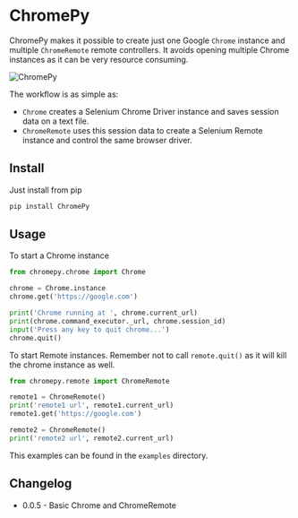 # ChromePy

ChromePy makes it possible to create just one Google `Chrome` instance and multiple `ChromeRemote` remote controllers. It avoids opening multiple Chrome instances as it can be very resource consuming.

![ChromePy](https://user-images.githubusercontent.com/4885447/76918063-16859580-68a4-11ea-94d8-fe051f0a387b.png)

The workflow is as simple as:

- `Chrome` creates a Selenium Chrome Driver instance and saves session data on a text file.
- `ChromeRemote` uses this session data to create a Selenium Remote instance and control the same browser driver.

## Install

Just install from pip

```bash
pip install ChromePy

```

## Usage

To start a Chrome instance

```python
from chromepy.chrome import Chrome

chrome = Chrome.instance
chrome.get('https://google.com')

print('Chrome running at ', chrome.current_url)
print(chrome.command_executor._url, chrome.session_id)
input('Press any key to quit chrome...')
chrome.quit()
```

To start Remote instances. Remember not to call `remote.quit()` as it will kill the chrome instance as well.

```python
from chromepy.remote import ChromeRemote

remote1 = ChromeRemote()
print('remote1 url', remote1.current_url)
remote1.get('https://google.com')

remote2 = ChromeRemote()
print('remote2 url', remote2.current_url)
```

This examples can be found in the `examples` directory.

## Changelog

- 0.0.5 - Basic Chrome and ChromeRemote
